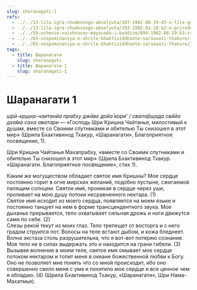 ```yaml
---
slug: sharanagati-1
refs:
  - ../../13-lila-igra-chudesnogo-absolyuta/187-1982-06-19-d3-v-lile-gospoda-oppozitsiya-eto-osvobozhdennye-zhivye-sushhestva.md
  - ../../13-lila-igra-chudesnogo-absolyuta/193-1982-01-18-b2-o-prirode-krishna-lily-i-ponyatii-svayam-bhagavan.md
  - ../../59-uchenie-vaishnavov-mayavada-i-buddizm/894-1982-06-19-b3-razlichiya-v-ponimanii-krishny-i-ego-okruzheniya-u-smartov-vajshnavov-i-shankaritov.md
  - ../../65-vospominaniya-o-shrile-bhaktisiddhante-saraswati-thakure/1003-1982-06-14-a2-a7-vozvyshennye-duhovnye-emotsii-sarasvati-thakura-i-bhaktivinoda-thakura.md
  - ../../65-vospominaniya-o-shrile-bhaktisiddhante-saraswati-thakure/1016-1981-08-30-a5-potok-nishodyashhij-vajshnavu-zavisit-ot-auditorii.md
tags:
  - title: Шаранагати
    slug: sharanagati
  - title: Шаранагати 1
    slug: sharanagati-1
---
```


# Шаранагати 1

*ш́рӣ-кр̣ш̣н̣а-чаитанйа прабху джӣве дойа̄ кори’ / свапа̄рш̣ада свӣйа дха̄ма саха аватари* — «Господь Шри Кришна Чайтанья, милостивый к душам, вместе со Своими спутниками и обителью Ты снизошел в этот мир» (Шрила Бхактивинод Тхакур, «Шаранагати», Благоприятное посвящение, 1).

Шри Кришна Чайтанья Махапрабху, «вместе со Своими спутниками и обителью Ты снизошел в этот мир» (Шрила Бхактивинод Тхакур. «Шаранагати. Благоприятное посвящение», стих 1).

Каким же могуществом обладает святое имя Кришны? Мое сердце постоянно горит в огне мирских желаний, подобно пустыне, сжигаемой палящим солнцем. Святое имя, проникая в сердце через уши, проливает на мою душу потоки несравненного нектара. (1)\
Святое имя исходит из моего сердца, появляется на моем языке и постоянно танцует на нем в форме трансцендентного звука. Мое дыханье прерывается, тело охватывает сильная дрожь и ноги движутся сами по себе. (2)\
Слезы рекой текут из моих глаз. Тело трепещет от восторга и с него градом струится пот. Волосы на теле встают дыбом, и кожа бледнеет. Волна экстаза столь разрушительна, что я вот-вот потеряю сознание. Мое тело не в силах выдержать это и находится на грани гибели. (3)\
Вызывая волнение в моем теле, святое имя омывает мое сердце потоком нектаром и топит меня в океане божественной любви к Богу. Оно не позволяет мне понять что со мной происходит, ибо оно совершенно свело меня с ума и похитило мое сердце и все ценное чем я обладаю. (4) (Шрила Бхактивинод Тхакур, «Шаранагати», Шри Нама-Махатмья).


